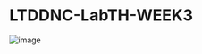 # LTDDNC-LabTH-WEEK3
![image](https://user-images.githubusercontent.com/85795458/190666800-3fa9a300-9a25-41f4-8647-f3ca73edd79f.png)
